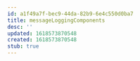 ```yaml
---
id: a1f49a7f-bec9-44da-82b9-6e4c550d0ba7
title: messageLoggingComponents
desc: ''
updated: 1618573870548
created: 1618573870548
stub: true
---
```


